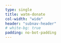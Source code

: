 ```yaml
---
type: single
title: watm-donate
col-width: "wide"
header: "subnav-header"
# white-bg: true
padding: no-bot-padding
---
```


<script>gl=document.createElement('script');gl.src='https://secure.givelively.org/widgets/branded_donation/seekhealing/we-are-the-medicine-an-online-festival-for-real-human-connection.js';document.getElementsByTagName('head')[0].appendChild(gl);</script>

<div data-widget-src='https://secure.givelively.org/donate/seekhealing/we-are-the-medicine-an-online-festival-for-real-human-connection?ref=sd_widget' id="give-lively-widget" class="gl-branded-donation-widget"></div>
